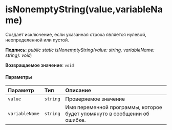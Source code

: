 # <a name="isnonemptystringvaluevariablename"></a>isNonemptyString(value,variableName)




Создает исключение, если указанная строка является нулевой, неопределенной или пустой.

**Подпись:** _public static isNonemptyString(value: string, variableName: string): void;_

**Возвращаемое значение**: `void`





#### <a name="parameters"></a>Параметры


| Параметр    | Тип    | Описание |
|:-------------|:---------------|:------------|
| `value`    | `string` | Проверяемое значение |
| `variableName`    | `string` | Имя переменной программы, которое будет упомянуто в сообщении об ошибке. |


